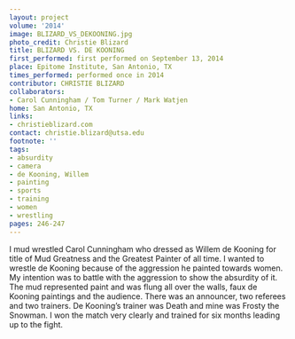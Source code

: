 ```yaml
---
layout: project
volume: '2014'
image: BLIZARD_VS_DEKOONING.jpg
photo_credit: Christie Blizard
title: BLIZARD VS. DE KOONING
first_performed: first performed on September 13, 2014
place: Epitome Institute, San Antonio, TX
times_performed: performed once in 2014
contributor: CHRISTIE BLIZARD
collaborators:
- Carol Cunningham / Tom Turner / Mark Watjen
home: San Antonio, TX
links:
- christieblizard.com
contact: christie.blizard@utsa.edu
footnote: ''
tags:
- absurdity
- camera
- de Kooning, Willem
- painting
- sports
- training
- women
- wrestling
pages: 246-247
---
```


I mud wrestled Carol Cunningham who dressed as Willem de Kooning for title of Mud Greatness and the Greatest Painter of all time. I wanted to wrestle de Kooning because of the aggression he painted towards women. My intention was to battle with the aggression to show the absurdity of it. The mud represented paint and was flung all over the walls, faux de Kooning paintings and the audience. There was an announcer, two referees and two trainers. De Kooning’s trainer was Death and mine was Frosty the Snowman. I won the match very clearly and trained for six months leading up to the fight.

